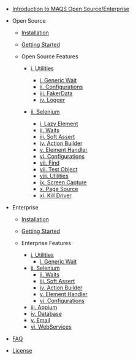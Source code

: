 - [Introduction to MAQS Open Source/Enterprise](MAQS_5.0.0/Introduction.md)

- Open Source

	- [Installation](MAQS_5.0.0/Installation.md)
	- [Getting Started](MAQS_5.0.0/Getting-Started.md)

	- Open Source Features

		- [i. Utilities]()

			- [i. Generic Wait](MAQS_5.0.0/Generic-Waits.md)
			- [ii. Configurations](MAQS_5.0.0/)
			- [iii. FakerData](MAQS_5.0.0/)
			- [iv. Logger](MAQS_5.0.0/)

		- [ii. Selenium]()

			- [i. Lazy Element](MAQS_5.0.0/)
			- [ii. Waits](MAQS_5.0.0/Waits.md)
			- [iii. Soft Assert](MAQS_5.0.0/Soft-Asserts.md)
			- [iv. Action Builder](MAQS_5.0.0/Action-Builder.md)
			- [v. Element Handler](MAQS_5.0.0/Element-Handler.md)
			- [vi. Configurations](MAQS_5.0.0/Configuration.md)
			- [vii. Find](MAQS_5.0.0/)
			- [vii. Test Object](MAQS_5.0.0/)
			- [viii. Utilities](MAQS_5.0.0/)
			- [ix. Screen Capture](MAQS_5.0.0/)
			- [x. Page Source](MAQS_5.0.0/)
			- [xi. Kill Driver](MAQS_5.0.0/)












- Enterprise

	- [Installation](MAQS_5.0.0/Installation.md)
	- [Getting Started](MAQS_5.0.0/Getting-Started.md)

	- Enterprise Features

		- [i. Utilities]()
			- [i. Generic Wait](MAQS_5.0.0/Generic-Waits.md)
		- [ii. Selenium]()
			- [ii. Waits](MAQS_5.0.0/Waits.md)
			- [iii. Soft Assert](MAQS_5.0.0/Soft-Asserts.md)
			- [iv. Action Builder](MAQS_5.0.0/Action-Builder.md)
			- [v. Element Handler](MAQS_5.0.0/Element-Handler.md)
			- [vi. Configurations](MAQS_5.0.0/Configuration.md)
		- [iii. Appium]()
		- [iv. Database]()
		- [v. Email]()
		- [vi. WebServices]()
	

- [FAQ](MAQS_5.0.0/MAQS-FAQ.md)
- [License](MAQS_5.0.0/License.md)